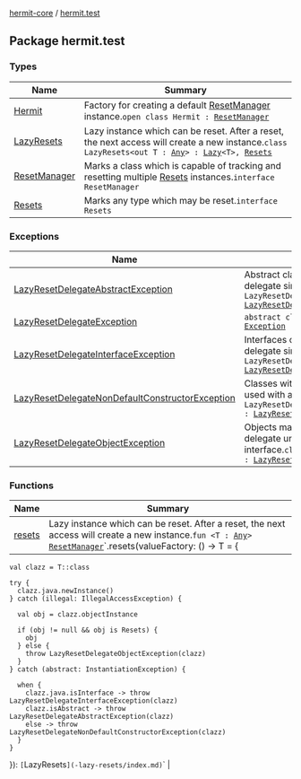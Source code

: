 [hermit-core](../index.md) / [hermit.test](./index.md)

## Package hermit.test

### Types

| Name | Summary |
|---|---|
| [Hermit](-hermit/index.md) | Factory for creating a default [ResetManager](-reset-manager/index.md) instance.`open class Hermit : `[`ResetManager`](-reset-manager/index.md) |
| [LazyResets](-lazy-resets/index.md) | Lazy instance which can be reset.  After a reset, the next access will create a new instance.`class LazyResets<out T : `[`Any`](https://kotlinlang.org/api/latest/jvm/stdlib/kotlin/-any/index.html)`> : `[`Lazy`](https://kotlinlang.org/api/latest/jvm/stdlib/kotlin/-lazy/index.html)`<T>, `[`Resets`](-resets/index.md) |
| [ResetManager](-reset-manager/index.md) | Marks a class which is capable of tracking and resetting multiple [Resets](-resets/index.md) instances.`interface ResetManager` |
| [Resets](-resets/index.md) | Marks any type which may be reset.`interface Resets` |

### Exceptions

| Name | Summary |
|---|---|
| [LazyResetDelegateAbstractException](-lazy-reset-delegate-abstract-exception/index.md) | Abstract classes cannot be used with a 'by resets' delegate since they cannot be instantiated.`class LazyResetDelegateAbstractException : `[`LazyResetDelegateException`](-lazy-reset-delegate-exception/index.md) |
| [LazyResetDelegateException](-lazy-reset-delegate-exception/index.md) | `abstract class LazyResetDelegateException : `[`Exception`](https://kotlinlang.org/api/latest/jvm/stdlib/kotlin/-exception/index.html) |
| [LazyResetDelegateInterfaceException](-lazy-reset-delegate-interface-exception/index.md) | Interfaces cannot be used with a 'by resets' delegate since they cannot be instantiated.`class LazyResetDelegateInterfaceException : `[`LazyResetDelegateException`](-lazy-reset-delegate-exception/index.md) |
| [LazyResetDelegateNonDefaultConstructorException](-lazy-reset-delegate-non-default-constructor-exception/index.md) | Classes without a default constructor cannot be used with a 'by resets' delegate.`class LazyResetDelegateNonDefaultConstructorException : `[`LazyResetDelegateException`](-lazy-reset-delegate-exception/index.md) |
| [LazyResetDelegateObjectException](-lazy-reset-delegate-object-exception/index.md) | Objects may not be used with a 'by resets' delegate unless they implement the LazyReset interface.`class LazyResetDelegateObjectException : `[`LazyResetDelegateException`](-lazy-reset-delegate-exception/index.md) |

### Functions

| Name | Summary |
|---|---|
| [resets](resets.md) | Lazy instance which can be reset.  After a reset, the next access will create a new instance.`fun <T : `[`Any`](https://kotlinlang.org/api/latest/jvm/stdlib/kotlin/-any/index.html)`> `[`ResetManager`](-reset-manager/index.md)`.resets(valueFactory: () -> T = {
    val clazz = T::class

    try {
      clazz.java.newInstance()
    } catch (illegal: IllegalAccessException) {

      val obj = clazz.objectInstance

      if (obj != null && obj is Resets) {
        obj
      } else {
        throw LazyResetDelegateObjectException(clazz)
      }
    } catch (abstract: InstantiationException) {

      when {
        clazz.java.isInterface -> throw LazyResetDelegateInterfaceException(clazz)
        clazz.isAbstract -> throw LazyResetDelegateAbstractException(clazz)
        else -> throw LazyResetDelegateNonDefaultConstructorException(clazz)
      }
    }

  }): `[`LazyResets`](-lazy-resets/index.md)`<T>` |
